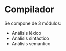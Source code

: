 # Compilador

Se compone de 3 módulos:

- Análisis léxico
- Análisis sintáctico
- Análisis semántico
